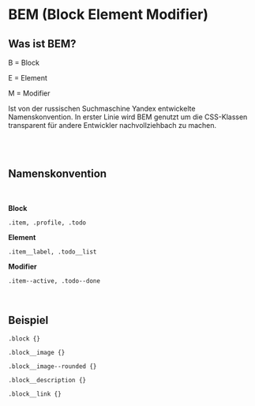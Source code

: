 **BEM** (**B**lock **E**lement **M**odifier)
========================================

## Was ist BEM? ##

B = Block

E = Element

M = Modifier

Ist von der russischen Suchmaschine Yandex entwickelte Namenskonvention.
In erster Linie wird BEM genutzt um die CSS-Klassen transparent für andere Entwickler nachvollziehbach zu machen.

<br>
<br>

## **Namenskonvention** ##
<br>

**Block**

`.item, .profile, .todo`

**Element**

`.item__label, .todo__list`

**Modifier**

`.item--active, .todo--done`


<br>

## **Beispiel** ##

`.block {}`

`.block__image {}`

`.block__image--rounded {}`

`.block__description {}`

`.block__link {}`


